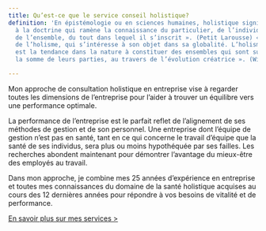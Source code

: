 ```yaml
---
title: Qu’est-ce que le service conseil holistique?
definition: 'En épistémologie ou en sciences humaines, holistique signifie : « relatif
  à la doctrine qui ramène la connaissance du particulier, de l’individuel à celle
  de l’ensemble, du tout dans lequel il s’inscrit ». (Petit Larousse) « Qui relève
  de l’holisme, qui s’intéresse à son objet dans sa globalité. L’holisme, de son côté,
  est la tendance dans la nature à constituer des ensembles qui sont supérieurs à
  la somme de leurs parties, au travers de l’évolution créatrice ». (Wikipédia)'

---
```

Mon approche de consultation holistique en entreprise vise à regarder toutes les dimensions de l’entreprise pour l’aider à trouver un équilibre vers une performance optimale.

La performance de l’entreprise est le parfait reflet de l’alignement de ses méthodes de gestion et de son personnel. Une entreprise dont l’équipe de gestion n’est pas en santé, tant en ce qui concerne le travail d’équipe que la santé de ses individus, sera plus ou moins hypothéquée par ses failles. Les recherches abondent maintenant pour démontrer l’avantage du mieux-être des employés au travail.

Dans mon approche, je combine mes 25 années d’expérience en entreprise et toutes mes connaissances du domaine de la santé holistique acquises au cours des 12 dernières années pour répondre à vos besoins de vitalité et de performance.

[En savoir plus sur mes services >](/services-conseils)